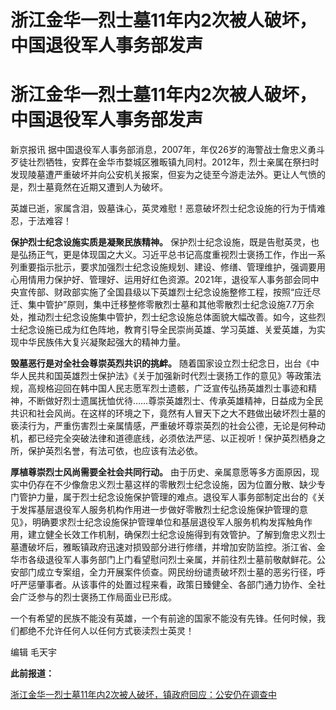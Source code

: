 # 浙江金华一烈士墓11年内2次被人破坏，中国退役军人事务部发声

# 浙江金华一烈士墓11年内2次被人破坏，中国退役军人事务部发声

新京报讯
据中国退役军人事务部消息，2007年，年仅26岁的海警战士詹忠义勇斗歹徒壮烈牺牲，安葬在金华市婺城区雅畈镇九同村。2012年，烈士亲属在祭扫时发现陵墓遭严重破坏并向公安机关报案，但妄为之徒至今游走法外。更让人气愤的是，烈士墓竟然在近期又遭到人为破坏。

英雄已逝，家属含泪，毁墓诛心，英灵难慰！恶意破坏烈士纪念设施的行为于情难忍，于法难容！

**保护烈士纪念设施实质是凝聚民族精神。**
保护烈士纪念设施，既是告慰英灵，也是弘扬正气，更是体现国之大义。习近平总书记高度重视烈士褒扬工作，作出一系列重要指示批示，要求加强烈士纪念设施规划、建设、修缮、管理维护，强调要用心用情用力保护好、管理好、运用好红色资源。2021年，退役军人事务部会同中央宣传部、财政部实施了全国县级以下英雄烈士纪念设施整修工程，按照“应迁尽迁、集中管护”原则，集中迁移整修零散烈士墓和其他零散烈士纪念设施7.7万余处，推动烈士纪念设施集中管护，烈士纪念设施总体面貌大幅改善。如今，这些烈士纪念设施已成为红色阵地，教育引导全民崇尚英雄、学习英雄、关爱英雄，为实现中华民族伟大复兴凝聚起强大的精神力量。

**毁墓恶行是对全社会尊崇英烈共识的挑衅。**
随着国家设立烈士纪念日，出台《中华人民共和国英雄烈士保护法》《关于加强新时代烈士褒扬工作的意见》等政策法规，高规格迎回在韩中国人民志愿军烈士遗骸，广泛宣传弘扬英雄烈士事迹和精神，不断做好烈士遗属抚恤优待……尊崇英雄烈士、传承英雄精神，日益成为全民共识和社会风尚。在这样的环境之下，竟然有人冒天下之大不韪做出破坏烈士墓的亵渎行为，严重伤害烈士亲属情感，严重破坏尊崇英烈的社会公德，无论是何种动机，都已经完全突破法律和道德底线，必须依法严惩、以正视听！保护英烈栖身之所，保护英烈名誉，有法可依，也应该有法必依。

**厚植尊崇烈士风尚需要全社会共同行动。**
由于历史、亲属意愿等多方面原因，现实中仍存在不少像詹忠义烈士墓这样的零散烈士纪念设施，因为位置分散、缺少专门管护力量，属于烈士纪念设施保护管理的难点。退役军人事务部制定出台的《关于发挥基层退役军人服务机构作用进一步做好零散烈士纪念设施保护管理的意见》，明确要求烈士纪念设施保护管理单位和基层退役军人服务机构发挥触角作用，建立健全长效工作机制，确保烈士纪念设施得到有效管护。了解到詹忠义烈士墓遭破坏后，雅畈镇政府迅速对损毁部分进行修缮，并增加安防监控。浙江省、金华市各级退役军人事务部门上门看望慰问烈士亲属，并前往烈士墓前敬献鲜花。公安部门成立专案组，全力开展案件侦查。网民纷纷谴责破坏烈士墓的恶劣行径，呼吁严惩肇事者。从该事件的处置过程来看，政策日臻健全、各部门通力协作、全社会广泛参与的烈士褒扬工作局面业已形成。

一个有希望的民族不能没有英雄，一个有前途的国家不能没有先锋。任何时候，我们都绝不允许任何人以任何方式亵渎烈士英灵！

编辑 毛天宇

**此前报道：**

[浙江金华一烈士墓11年内2次被人破坏，镇政府回应：公安仍在调查中
](https://news.qq.com/rain/a/20231227A05NDM00)

